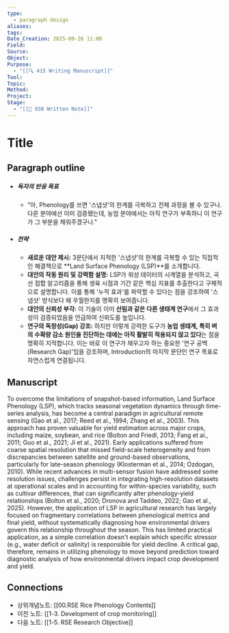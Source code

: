 ```yaml
---
type:
  - paragraph design
aliases:
tags:
Date_Creation: 2025-09-26 11:00
Field:
Source:
Object:
Purpose:
  - "[[🔍 415 Writing Manuscript]]"
Tool:
Topic:
Method:
Project:
Stage:
  - "[[📝 930 Written Note]]"
---
```


# Title
## Paragraph outline
- ##### 독자의 반응 목표
	- "아, Phenology를 쓰면 '스냅샷'의 한계를 극복하고 전체 과정을 볼 수 있구나. 다른 분야에선 이미 검증됐는데, 농업 분야에서는 아직 연구가 부족하니 이 연구가 그 부분을 채워주겠구나."
- ##### 전략
	- **새로운 대안 제시:** 3문단에서 지적한 '스냅샷'의 한계를 극복할 수 있는 직접적인 해결책으로 **Land Surface Phenology (LSP)**를 소개합니다.
	- **대안의 작동 원리 및 강력함 설명:** LSP가 위성 데이터의 시계열을 분석하고, 곡선 접합 알고리즘을 통해 생육 시점과 기간 같은 핵심 지표를 추출한다고 구체적으로 설명합니다. 이를 통해 '누적 효과'를 파악할 수 있다는 점을 강조하여 '스냅샷' 방식보다 왜 우월한지를 명확히 보여줍니다.
	- **대안의 신뢰성 부각:** 이 기술이 이미 **산림과 같은 다른 생태계 연구**에서 그 효과성이 검증되었음을 언급하여 신뢰도를 높입니다.
	- **연구의 독창성(Gap) 강조:** 하지만 이렇게 강력한 도구가 **농업 생태계, 특히 벼의 수확량 감소 원인을 진단하는 데에는 아직 활발히 적용되지 않고 있다**는 점을 명확히 지적합니다. 이는 바로 이 연구가 채우고자 하는 중요한 '연구 공백(Research Gap)'임을 강조하며, Introduction의 마지막 문단인 연구 목표로 자연스럽게 연결됩니다.
## Manuscript

To overcome the limitations of snapshot-based information, Land Surface Phenology (LSP), which tracks seasonal vegetation dynamics through time-series analysis, has become a central paradigm in agricultural remote sensing (Gao et al., 2017; Reed et al., 1994; Zhang et al., 2003). This approach has proven valuable for yield estimation across major crops, including maize, soybean, and rice (Bolton and Friedl, 2013; Fang et al., 2011; Guo et al., 2021; Ji et al., 2021). Early applications suffered from coarse spatial resolution that missed field-scale heterogeneity and from discrepancies between satellite and ground-based observations, particularly for late-season phenology (Klosterman et al., 2014; Ozdogan, 2010). While recent advances in multi-sensor fusion have addressed some resolution issues, challenges persist in integrating high-resolution datasets at operational scales and in accounting for within-species variability, such as cultivar differences, that can significantly alter phenology-yield relationships (Bolton et al., 2020; Dronova and Taddeo, 2022; Gao et al., 2025). However, the application of LSP in agricultural research has largely focused on fragmentary correlations between phenological metrics and final yield, without systematically diagnosing how environmental drivers govern this relationship throughout the season. This has limited practical application, as a simple correlation doesn't explain which specific stressor (e.g., water deficit or salinity) is responsible for yield decline. A critical gap, therefore, remains in utilizing phenology to move beyond prediction toward diagnostic analysis of how environmental drivers impact crop development and yield.
## Connections
- 상위개념노트: [[00.RSE Rice Phenology Contents]]
- 이전 노트: [[1-3. Development of crop monitoring]]
- 다음 노트: [[1-5. RSE Research Objective]]
